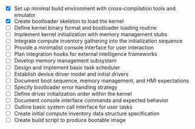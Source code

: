 - [x] Set up minimal build environment with cross-compilation tools and emulator
- [x] Create bootloader skeleton to load the kernel
- [ ] Define kernel binary format and bootloader loading routine
- [ ] Implement kernel initialization with memory management stubs
- [ ] Integrate compute inventory gathering into the initialization sequence
- [ ] Provide a minimalist console interface for user interaction
- [ ] Plan integration hooks for external intelligence frameworks
- [ ] Develop memory management subsystem
- [ ] Design and implement basic task scheduler
- [ ] Establish device driver model and initial drivers
- [ ] Document boot sequence, memory management, and HMI expectations
- [ ] Specify bootloader error handling strategy
- [ ] Define driver initialization order within the kernel
- [ ] Document console interface commands and expected behavior
- [ ] Outline basic system call interface for user tasks
- [ ] Create initial compute inventory data structure specification
- [ ] Create build script to produce bootable image

